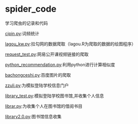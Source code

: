 # spider_code
学习爬虫的记录和代码

[cipin.py](https://github.com/jianaosiding/spider_code/blob/master/cipin.py):词频统计

[lagou_kw.py](https://github.com/jianaosiding/spider_code/blob/master/lagou_kw.py):拉勾网的数据爬取（lagou.R为爬取的数据的绘图程序）

[request_test.py](https://github.com/jianaosiding/spider_code/blob/master/requests_test.py):网易公开课视频链接的爬取

[python_recommendation.py](https://github.com/jianaosiding/spider_code/blob/master/python_recommendation.py):利用python进行计算相似度

[bachongceshi.py](https://github.com/jianaosiding/spider_code/blob/master/bachongceshi.py):百度图片的爬取

[zzuli.py](https://github.com/jianaosiding/spider_code/blob/master/zzuli.py):为模拟登陆学校信息门户

[library_test.py](https://github.com/jianaosiding/spider_code/blob/master/library_test.py):模拟登陆学校图书馆,并收集个人信息

[librar.py](https://github.com/jianaosiding/spider_code/blob/master/library.py):为收集个人在图书馆的借阅书目

[library2.0.py](https://github.com/jianaosiding/spider_code/blob/master/library2.0.py):图书馆信息收集
